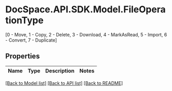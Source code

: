 # DocSpace.API.SDK.Model.FileOperationType
[0 - Move, 1 - Copy, 2 - Delete, 3 - Download, 4 - MarkAsRead, 5 - Import, 6 - Convert, 7 - Duplicate]

## Properties

Name | Type | Description | Notes
------------ | ------------- | ------------- | -------------

[[Back to Model list]](../README.md#documentation-for-models) [[Back to API list]](../README.md#documentation-for-api-endpoints) [[Back to README]](../README.md)

